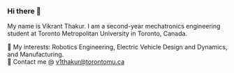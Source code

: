 ### Hi there 👋
My name is Vikrant Thakur. I am a second-year mechatronics engineering student at Toronto Metropolitan University in Toronto, Canada.

🤔 My interests: Robotics Engineering, Electric Vehicle Design and Dynamics, and Manufacturing.  
📧 Contact me @ v1thakur@torontomu.ca


<!--
**RealVikrantThakur/RealVikrantThakur** is a ✨ _special_ ✨ repository because its `README.md` (this file) appears on your GitHub profile.

Here are some ideas to get you started:

- 🔭 I’m currently working on ...
- 🌱 I’m currently learning ...
- 👯 I’m looking to collaborate on ...
- 🤔 I’m looking for help with ...
- 💬 Ask me about ...
- 📫 How to reach me: ...
- 😄 Pronouns: ...
- ⚡ Fun fact: ...
-->
